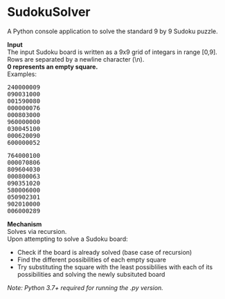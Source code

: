 # SudokuSolver
A Python console application to solve the standard 9 by 9 Sudoku puzzle.

<b>Input</b><br>
The input Sudoku board is written as a 9x9 grid of integars in range [0,9].<br>
Rows are separated by a newline character (\n).<br>
<b>0 represents an empty square.</b><br>
Examples:
<pre>
240000009
090031000
001590080
000000076
000803000
960000000
030045100
000620090
600000052
</pre>
<pre>
764000100
000070806
809604030
000800063
090351020
580006000
050902301
902010000
006000289
</pre>

<b>Mechanism</b><br>
Solves via recursion.<br>
Upon attempting to solve a Sudoku board:
<ul>
  <li>Check if the board is already solved (base case of recursion)</li>
  <li>Find the different possibilities of each empty square</li>
  <li>Try substituting the square with the least possiblilies with each of its possibilities and solving the newly subsituted board</li>
</ul>
  
<i>Note: Python 3.7+ required for running the .py version.</i>
